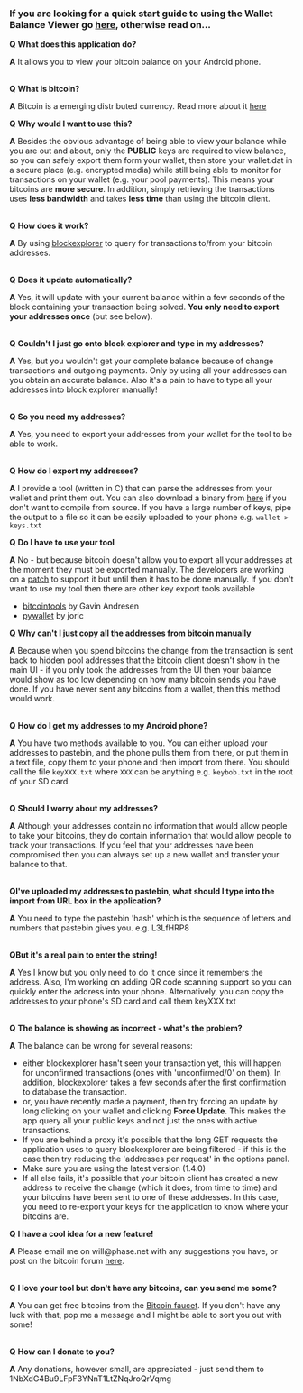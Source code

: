 ### If you are looking for a quick start guide to using the Wallet Balance Viewer go <a href='http://code.google.com/p/bitcoinwallet/wiki/Using'>here</a>, otherwise read on... ###

<p><b>Q</b> <b>What does this application do?</b>
<p><b>A</b> It allows you to view your bitcoin balance on your Android phone.<br>
<br>
<p><b>Q</b> <b>What is bitcoin?</b>
<p><b>A</b> Bitcoin is a emerging distributed currency.  Read more about it <a href='http://www.weusecoins.com/'>here</a>

<p><b>Q</b> <b>Why would I want to use this?</b>
<p><b>A</b> Besides the obvious advantage of being able to view your balance while you are out and about, only the <b>PUBLIC</b> keys are required to view balance, so you can safely export them form your wallet, then store your wallet.dat in a secure place (e.g. encrypted media) while still being able to monitor for transactions on your wallet (e.g. your pool payments).  This means your bitcoins are <b>more secure</b>.  In addition, simply retrieving the transactions uses <b>less bandwidth</b> and takes <b>less time</b> than using the bitcoin client.<br>
<br>
<p><b>Q</b> <b>How does it work?</b>
<p><b>A</b> By using <a href='http://blockexplorer.com'>blockexplorer</a> to query for transactions to/from your bitcoin addresses.<br>
<br>
<p><b>Q</b> <b>Does it update automatically?</b>
<p><b>A</b> Yes, it will update with your current balance within a few seconds of the block containing your transaction being solved.  <b>You only need to export your addresses once</b> (but see below).<br>
<br>
<p><b>Q</b> <b>Couldn't I just go onto block explorer and type in my addresses?</b>
<p><b>A</b> Yes, but you wouldn't get your complete balance because of change transactions and outgoing payments.  Only by using all your addresses can you obtain an accurate balance.  Also it's a pain to have to type all your addresses into block explorer manually!<br>
<br>
<p><b>Q</b> <b>So you need my addresses?</b>
<p><b>A</b> Yes, you need to export your addresses from your wallet for the tool to be able to work.<br>
<br>
<p><b>Q</b> <b>How do I export my addresses?</b>
<p><b>A</b> I provide a tool (written in C) that can parse the addresses from your wallet and print them out.  You can also download a binary from <a href='http://code.google.com/p/bitcoinwallet/downloads/list'>here</a> if you don't want to compile from source.  If you have a large number of keys, pipe the output to a file so it can be easily uploaded to your phone e.g. <code>wallet &gt; keys.txt</code>

<p><b>Q</b> <b>Do I have to use your tool</b>
<p><b>A</b> No - but because bitcoin doesn't allow you to export all your addresses at the moment they must be exported manually.  The developers are working on a <a href='https://github.com/bitcoin/bitcoin/pull/220'>patch</a> to support it but until then it has to be done manually.   If you don't want to use my tool then there are other key export tools available<br>
<ul><li><a href='https://github.com/gavinandresen/bitcointools'>bitcointools</a> by Gavin Andresen<br>
</li><li><a href='https://github.com/joric/pywallet'>pywallet</a> by joric</li></ul>

<p><b>Q</b> <b>Why can't I just copy all the addresses from bitcoin manually</b>
<p><b>A</b> Because when you spend bitcoins the change from the transaction is sent back to hidden pool addresses that the bitcoin client doesn't show in the main UI - if you only took the addresses from the UI then your balance would show as too low depending on how many bitcoin sends you have done.  If you have never sent any bitcoins from a wallet, then this method would work.<br>
<br>
<p><b>Q</b> <b>How do I get my addresses to my Android phone?</b>
<p><b>A</b> You have two methods available to you.  You can either upload your addresses to pastebin, and the phone pulls them from there, or put them in a text file, copy them to your phone and then import from there.  You should call the file <code>keyXXX.txt</code> where <code>XXX</code> can be anything e.g. <code>keybob.txt</code> in the root of your SD card.<br>
<br>
<p><b>Q</b> <b>Should I worry about my addresses?</b>
<p><b>A</b> Although your addresses contain no information that would allow people to take your bitcoins, they do contain information that would allow people to track your transactions.  If you feel that your addresses have been compromised then you can always set up a new wallet and transfer your balance to that.<br>
<br>
<p><b>Q</b><b>I've uploaded my addresses to pastebin, what should I type into the import from URL box in the application?</b>
<p><b>A</b> You need to type the pastebin 'hash' which is the sequence of letters and numbers that pastebin gives you. e.g. L3LfHRP8<br>
<br>
<p><b>Q</b><b>But it's a real pain to enter the string!</b>
<p><b>A</b> Yes I know but you only need to do it once since it remembers the address.  Also, I'm working on adding QR code scanning support so you can quickly enter the address into your phone.  Alternatively, you can copy the addresses to your phone's SD card and call them keyXXX.txt<br>
<br>
<p><b>Q</b> <b>The balance is showing as incorrect - what's the problem?</b>
<p><b>A</b> The balance can be wrong for several reasons:<br>
<ul><li>either blockexplorer hasn't seen your transaction yet, this will happen for unconfirmed transactions (ones with 'unconfirmed/0' on them).  In addition, blockexplorer takes a few seconds after the first confirmation to database the transaction.<br>
</li><li>or, you have recently made a payment, then try forcing an update by long clicking on your wallet and clicking <b>Force Update</b>.  This makes the app query all your public keys and not just the ones with active transactions.<br>
</li><li>If you are behind a proxy it's possible that the long GET requests the application uses to query blockexplorer are being filtered - if this is the case then try reducing the 'addresses per request' in the options panel.<br>
</li><li>Make sure you are using the latest version (1.4.0)<br>
</li><li>If all else fails, it's possible that your bitcoin client has created a new address to receive the change (which it does, from time to time) and your bitcoins have been sent to one of these addresses.  In this case, you need to re-export your keys for the application to know where your bitcoins are.</li></ul>

<p><b>Q</b> <b>I have a cool idea for a new feature!</b>
<p><b>A</b> Please email me on will@phase.net with any suggestions you have, or post on the bitcoin forum <a href='http://forum.bitcoin.org/index.php?topic=21969'>here</a>.<br>
<br>
<p><b>Q</b> <b>I love your tool but don't have any bitcoins, can you send me some?</b>
<p><b>A</b> You can get free bitcoins from the <a href='https://freebitcoins.appspot.com/'>Bitcoin faucet</a>.  If you don't have any luck with that, pop me a message and I might be able to sort you out with some!<br>
<br>
<p><b>Q</b> <b>How can I donate to you?</b>
<p><b>A</b> Any donations, however small, are appreciated - just send them to 1NbXdG4Bu9LFpF3YNnT1LtZNqJroQrVqmg